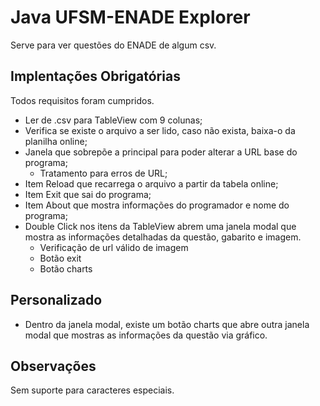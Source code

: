# Java UFSM-ENADE Explorer
Serve para ver questões do ENADE de algum csv.
## Implentações Obrigatórias
Todos requisitos foram cumpridos.

- Ler de .csv para TableView com 9 colunas;
- Verifica se existe o arquivo a ser lido, caso não exista, baixa-o da planilha online;
- Janela que sobrepõe a principal para poder alterar a URL base do programa;
  - Tratamento para erros de URL;
- Item Reload que recarrega o arquivo a partir da tabela online;
- Item Exit que sai do programa;
- Item About que mostra informações do programador e nome do programa;
- Double Click nos itens da TableView abrem uma janela modal que mostra as informações detalhadas da questão, gabarito e imagem.
  - Verificação de url válido de imagem
  - Botão exit
  - Botão charts
## Personalizado
- Dentro da janela modal, existe um botão charts que abre outra janela modal que mostras as informações da questão via gráfico.

## Observações
Sem suporte para caracteres especiais.
